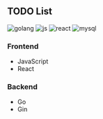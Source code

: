 ## TODO List
![golang](https://img.shields.io/badge/Go-00ADD8.svg?style=for-the-badge&logo=Go&logoColor=white)
![js](https://img.shields.io/badge/JavaScript-F7DF1E.svg?style=for-the-badge&logo=JavaScript&logoColor=black)
![react](https://img.shields.io/badge/React-61DAFB.svg?style=for-the-badge&logo=React&logoColor=black)
![mysql](https://img.shields.io/badge/MySQL-4479A1.svg?style=for-the-badge&logo=MySQL&logoColor=white)

### Frontend
- JavaScript
- React

### Backend
- Go
- Gin
